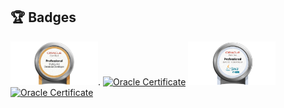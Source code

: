 
## 🏆 Badges
<a href="https://catalog-education.oracle.com/pls/certview/sharebadge?id=94276BC10DE0EB131D03F5275104E6BE3FBDEE14F8113498433BB7D9B2B7E2DC"><img src="images/MYSQLPRG80OCP.png" alt="Oracle Badge" width="140"/></a>.
<a href="https://drive.google.com/file/d/1ABkwHlWjIZzKMnNcwoQquO8-rDEVwmXV/view?usp=drive_link"><img src="https://via.placeholder.com/140x140.png?text=Certificate" alt="Oracle Certificate" width="140"/></a>
<a href="https://catalog-education.oracle.com/pls/certview/sharebadge?id=26C794BF01320D171D6F0A830C081B605159BE6E03E1DCC9DC2F23E3D0F500D2"><img src="images/OCPJSE11.jpg" alt="Oracle Badge" width="140"/></a>
<a href="https://drive.google.com/file/d/1Eja1rwYL9Vs4586JJ9X6Dp_YYLI8jgu5/view?usp=drive_link"><img src="https://via.placeholder.com/140x140.png?text=Certificate" alt="Oracle Certificate" width="140"/></a>

